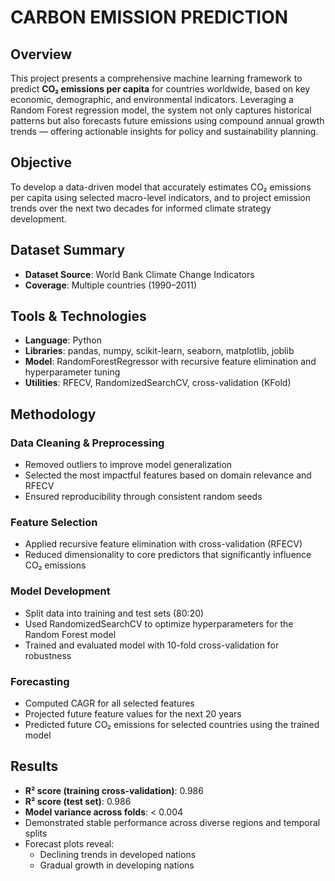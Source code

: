 # CARBON EMISSION PREDICTION

## Overview
This project presents a comprehensive machine learning framework to predict **CO₂ emissions per capita** for countries worldwide, based on key economic, demographic, and environmental indicators. Leveraging a Random Forest regression model, the system not only captures historical patterns but also forecasts future emissions using compound annual growth trends — offering actionable insights for policy and sustainability planning.

## Objective
To develop a data-driven model that accurately estimates CO₂ emissions per capita using selected macro-level indicators, and to project emission trends over the next two decades for informed climate strategy development.

## Dataset Summary
- **Dataset Source**: World Bank Climate Change Indicators  
- **Coverage**: Multiple countries (1990–2011) 

## Tools & Technologies
- **Language**: Python  
- **Libraries**: pandas, numpy, scikit-learn, seaborn, matplotlib, joblib  
- **Model**: RandomForestRegressor with recursive feature elimination and hyperparameter tuning  
- **Utilities**: RFECV, RandomizedSearchCV, cross-validation (KFold)

## Methodology

### Data Cleaning & Preprocessing
- Removed outliers to improve model generalization
- Selected the most impactful features based on domain relevance and RFECV
- Ensured reproducibility through consistent random seeds

### Feature Selection
- Applied recursive feature elimination with cross-validation (RFECV)
- Reduced dimensionality to core predictors that significantly influence CO₂ emissions

### Model Development
- Split data into training and test sets (80:20)
- Used RandomizedSearchCV to optimize hyperparameters for the Random Forest model
- Trained and evaluated model with 10-fold cross-validation for robustness

### Forecasting
- Computed CAGR for all selected features
- Projected future feature values for the next 20 years
- Predicted future CO₂ emissions for selected countries using the trained model

## Results

- **R² score (training cross-validation)**: 0.986  
- **R² score (test set)**: 0.986  
- **Model variance across folds**: < 0.004  
- Demonstrated stable performance across diverse regions and temporal splits  
- Forecast plots reveal:
  - Declining trends in developed nations 
  - Gradual growth in developing nations 
